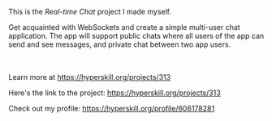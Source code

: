 This is the *Real-time Chat* project I made myself.


<p>Get acquainted with WebSockets and create a simple multi-user chat application. The app will support public chats where all users of the app can send and see messages, and private chat between two app users.</p><br/><br/>Learn more at <a href="https://hyperskill.org/projects/313?utm_source=ide&utm_medium=ide&utm_campaign=ide&utm_content=project-card">https://hyperskill.org/projects/313</a>

Here's the link to the project: https://hyperskill.org/projects/313

Check out my profile: https://hyperskill.org/profile/606178281